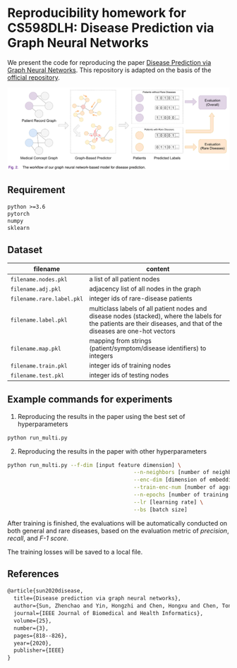 # Reproducibility homework for CS598DLH: Disease Prediction via Graph Neural Networks

We present the code for reproducing the paper [Disease Prediction via Graph Neural Networks](https://ieeexplore.ieee.org/document/9122573). This repository is adapted on the basis of the [official repository](https://github.com/zhchs/Disease-Prediction-via-GCN).

![pipeline](./figs/pipeline.png)

## Requirement
```
python >=3.6
pytorch
numpy
sklearn
```

## Dataset

| filename                    | content                                                      |
| --------------------------- | ------------------------------------------------------------ |
| ``filename.nodes.pkl``      | a list of all patient nodes                                  |
| ``filename.adj.pkl``        | adjacency list of all nodes in the graph                     |
| ``filename.rare.label.pkl`` | integer ids of rare-disease patients                         |
| ``filename.label.pkl``      | multiclass labels of all patient nodes and disease nodes (stacked), where the labels for the patients are their diseases, and that of the diseases are one-hot vectors |
| ``filename.map.pkl``        | mapping from strings (patient/symptom/disease identifiers) to integers |
| ``filename.train.pkl``      | integer ids of training nodes                                |
| ``filename.test.pkl``       | integer ids of testing nodes                                 |



## Example commands for experiments

1. Reproducing the results in the paper using the best set of hyperparameters

```bash
python run_multi.py
```

2. Reproducing the results in the paper with other hyperparameters

```bash
python run_multi.py --f-dim [input feature dimension] \
										--n-neighbors [number of neighbors to aggregate on] \
										--enc-dim [dimension of embedding layers] \
										--train-enc-num [number of aggregator layers] \
										--n-epochs [number of training epochs] \
										--lr [learning rate] \
										--bs [batch size]
```

After training is finished, the evaluations will be automatically conducted on both general and rare diseases, based on the evaluation metric of *precision*, *recall*, and *F-1 score*.

The training losses will be saved to a local file.

## References

```tex
@article{sun2020disease,
  title={Disease prediction via graph neural networks},
  author={Sun, Zhenchao and Yin, Hongzhi and Chen, Hongxu and Chen, Tong and Cui, Lizhen and Yang, Fan},
  journal={IEEE Journal of Biomedical and Health Informatics},
  volume={25},
  number={3},
  pages={818--826},
  year={2020},
  publisher={IEEE}
}
```

